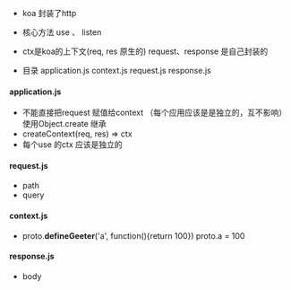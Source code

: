 - koa 封装了http
- 核心方法 use 、 listen
- ctx是koa的上下文(req, res 原生的) request、response 是自己封装的

- 目录 application.js context.js request.js response.js
#### application.js
- 不能直接把request 赋值给context （每个应用应该是是独立的，互不影响）使用Object.create 继承
- createContext(req, res) => ctx 
- 每个use 的ctx 应该是独立的 


#### request.js
- path
- query


#### context.js
- proto.__defineGeeter__('a', function(){return 100}) proto.a = 100


#### response.js
- body

